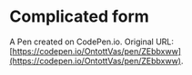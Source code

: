 # Complicated form

A Pen created on CodePen.io. Original URL: [https://codepen.io/OntottVas/pen/ZEbbxww](https://codepen.io/OntottVas/pen/ZEbbxww).



